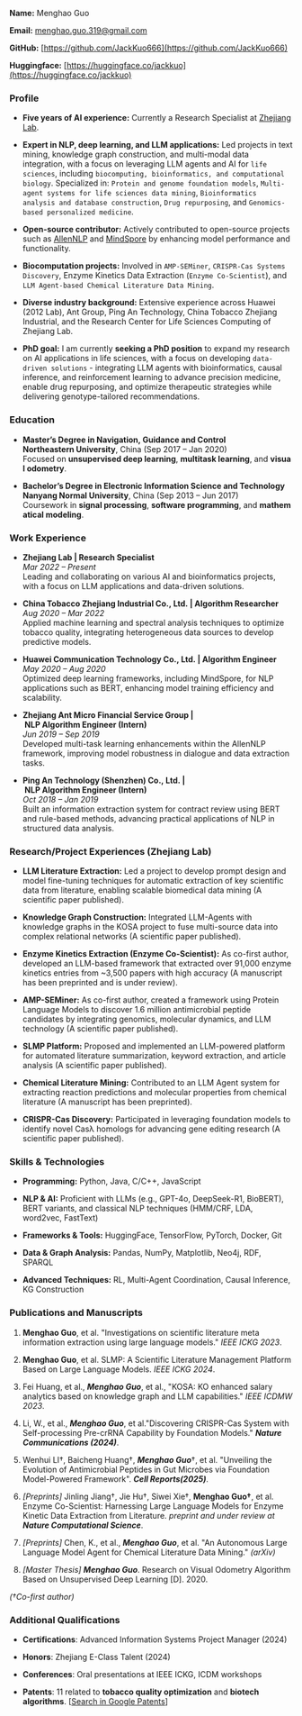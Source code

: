 **Name:** Menghao Guo 

**Email:** [menghao.guo.319@gmail.com](mailto:menghao.guo.319@gmail.com)

**GitHub:** [https://github.com/JackKuo666](https://github.com/JackKuo666)

**Huggingface:** [https://huggingface.co/jackkuo](https://huggingface.co/jackkuo) 

### Profile

- **Five years of AI experience:** Currently a Research Specialist at [Zhejiang Lab](https://en.zhejianglab.com/).
 
- **Expert in NLP, deep learning, and LLM applications:** Led projects in text mining, knowledge graph construction, and multi-modal data integration, with a focus on leveraging LLM agents and AI for `​life sciences`, including `biocomputing, bioinformatics, and computational biology`. Specialized in: `​Protein and genome foundation models`, `​Multi-agent systems for life sciences data mining`, `​Bioinformatics analysis and database construction`, `​Drug repurposing`, and `​Genomics-based personalized medicine`.

- **Open-source contributor:** Actively contributed to open-source projects such as [AllenNLP](https://github.com/allenai/allennlp/graphs/contributors) and [MindSpore](https://gitee.com/guomenghao319) by enhancing model performance and functionality.
 
- **Biocomputation projects:** Involved in `AMP-SEMiner`, `CRISPR-Cas Systems Discovery`, Enzyme Kinetics Data Extraction (`Enzyme Co-Scientist`), and `LLM Agent-based Chemical Literature Data Mining`.
 
- **Diverse industry background:** Extensive experience across Huawei (2012 Lab), Ant Group, Ping An Technology, China Tobacco Zhejiang Industrial, and the Research Center for Life Sciences Computing of Zhejiang Lab.
 
- **PhD goal:** I am currently **seeking a PhD position** to expand my research on AI applications in life sciences, with a focus on developing `data-driven solutions` - integrating LLM agents with bioinformatics, causal inference, and reinforcement learning to advance precision medicine, enable drug repurposing, and optimize therapeutic strategies while delivering genotype-tailored recommendations.
 

### Education

*   **Master’s Degree in Navigation, Guidance and Control**  
    **Northeastern University**, China (Sep 2017 – Jan 2020)  
    Focused on **unsupervised deep learning**, **multitask learning**, and **visual odometry**.
    
*   **Bachelor’s Degree in Electronic Information Science and Technology**  
    **Nanyang Normal University**, China (Sep 2013 – Jun 2017)  
    Coursework in **signal processing**, **software programming**, and **mathematical modeling**.
     

### Work Experience

*   **Zhejiang Lab | Research Specialist**  
    _Mar 2022 – Present_  
       Leading and collaborating on various AI and bioinformatics projects, with a focus on LLM applications and data-driven solutions.
  
*   **China Tobacco Zhejiang Industrial Co., Ltd. | Algorithm Researcher**  
    _Aug 2020 – Mar 2022_  
       Applied machine learning and spectral analysis techniques to optimize tobacco quality, integrating heterogeneous data sources to develop predictive models.
  
*   **Huawei Communication Technology Co., Ltd. | Algorithm Engineer**  
    _May 2020 – Aug 2020_  
       Optimized deep learning frameworks, including MindSpore, for NLP applications such as BERT, enhancing model training efficiency and scalability.
  
*   **Zhejiang Ant Micro Financial Service Group | NLP Algorithm Engineer (Intern)**  
    _Jun 2019 – Sep 2019_  
       Developed multi-task learning enhancements within the AllenNLP framework, improving model robustness in dialogue and data extraction tasks.
  
*   **Ping An Technology (Shenzhen) Co., Ltd. | NLP Algorithm Engineer (Intern)**  
    _Oct 2018 – Jan 2019_  
       Built an information extraction system for contract review using BERT and rule-based methods, advancing practical applications of NLP in structured data analysis.
  

### Research/Project Experiences (Zhejiang Lab)

* **LLM Literature Extraction:** Led a project to develop prompt design and model fine-tuning techniques for automatic extraction of key scientific data from literature, enabling scalable biomedical data mining (A scientific paper published).
 
* **Knowledge Graph Construction:** Integrated LLM-Agents with knowledge graphs in the KOSA project to fuse multi-source data into complex relational networks (A scientific paper published).
 
* **Enzyme Kinetics Extraction (Enzyme Co-Scientist):** As co-first author, developed an LLM-based framework that extracted over 91,000 enzyme kinetics entries from ~3,500 papers with high accuracy (A manuscript has been preprinted and is under review).
 
* **AMP-SEMiner:** As co-first author, created a framework using Protein Language Models to discover 1.6 million antimicrobial peptide candidates by integrating genomics, molecular dynamics, and LLM technology (A scientific paper published).
 
* **SLMP Platform:** Proposed and implemented an LLM-powered platform for automated literature summarization, keyword extraction, and article analysis (A scientific paper published).
 
* **Chemical Literature Mining:** Contributed to an LLM Agent system for extracting reaction predictions and molecular properties from chemical literature (A manuscript has been preprinted).
 
* **CRISPR-Cas Discovery:** Participated in leveraging foundation models to identify novel Casλ homologs for advancing gene editing research (A scientific paper published).
 

### Skills & Technologies

* **Programming:** Python, Java, C/C++, JavaScript
 
* **NLP & AI:** Proficient with LLMs (e.g., GPT-4o, DeepSeek-R1, BioBERT), BERT variants, and classical NLP techniques (HMM/CRF, LDA, word2vec, FastText)
 
* **Frameworks & Tools:** HuggingFace, TensorFlow, PyTorch, Docker, Git
 
* **Data & Graph Analysis:** Pandas, NumPy, Matplotlib, Neo4j, RDF, SPARQL
 
* **Advanced Techniques:** RL, Multi-Agent Coordination, Causal Inference, KG Construction
 

### Publications and Manuscripts

1. **Menghao Guo**, et al. "Investigations on scientific literature meta information extraction using large language models." _IEEE ICKG 2023_.
 
2. **Menghao Guo**, et al. SLMP: A Scientific Literature Management Platform Based on Large Language Models. _IEEE ICKG 2024_.
 
3. Fei Huang, et al., _**Menghao Guo**_, et al., "KOSA: KO enhanced salary analytics based on knowledge graph and LLM capabilities." _IEEE ICDMW 2023_.
 
4. Li, W., et al., _**Menghao Guo**_, et al."Discovering CRISPR-Cas System with Self-processing Pre-crRNA Capability by Foundation Models." _**Nature Communications (2024)**_.

5. Wenhui LI†, Baicheng Huang†, _**Menghao Guo**_†, et al. "Unveiling the Evolution of Antimicrobial Peptides in Gut Microbes via Foundation Model-Powered Framework". _**Cell Reports(2025)**_.
 
6. _\[Preprints\]_ Jinling Jiang†, Jie Hu†, Siwei Xie†, **Menghao Guo†**, et al. Enzyme Co-Scientist: Harnessing Large Language Models for Enzyme Kinetic Data Extraction from Literature. _preprint and under review at **Nature Computational Science**_.
 
7. _\[Preprints\]_ Chen, K., et al., _**Menghao Guo**_, et al. "An Autonomous Large Language Model Agent for Chemical Literature Data Mining." _(arXiv)_
 
8. _\[Master Thesis\]_ _**Menghao Guo**_. Research on Visual Odometry Algorithm Based on Unsupervised Deep Learning \[D\]. 2020.
 

_(†Co-first author)_

### Additional Qualifications

* **Certifications**: Advanced Information Systems Project Manager (2024)
 
* **Honors**: Zhejiang E-Class Talent (2024)
 
* **Conferences**: Oral presentations at IEEE ICKG, ICDM workshops
 
* **Patents**: 11 related to **tobacco quality optimization** and **biotech algorithms**. \[[Search in Google Patents](https://patents.google.com/?inventor=%E9%83%AD%E8%92%99%E6%B5%A9&oq=%E9%83%AD%E8%92%99%E6%B5%A9)\]
